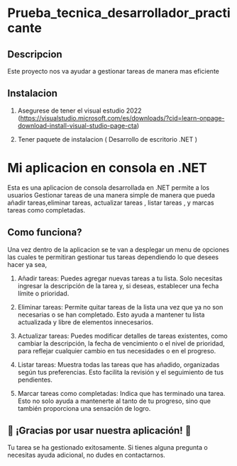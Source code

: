 # Prueba_tecnica_desarrollador_practicante

## Descripcion
Este proyecto nos va ayudar a gestionar tareas de manera mas eficiente


## Instalacion
1. Asegurese de tener el visual estudio 2022 (https://visualstudio.microsoft.com/es/downloads/?cid=learn-onpage-download-install-visual-studio-page-cta)

   
2. Tener paquete de  instalacion ( Desarrollo de escritorio .NET )


# Mi aplicacion en consola en .NET

Esta es una aplicacion de consola desarrollada en .NET permite a los usuarios Gestionar tareas de una manera simple  de manera que pueda añadir tareas,eliminar tareas, actualizar tareas , listar tareas , y marcas tareas como completadas.

## Como funciona?
Una vez dentro de la aplicacion se te van a desplegar un menu de opciones las cuales te permitiran gestionar tus tareas dependiendo lo que desees hacer ya sea,

1. Añadir tareas: Puedes agregar nuevas tareas a tu lista. Solo necesitas ingresar la descripción de la tarea y, si deseas, establecer una fecha límite o prioridad.

2. Eliminar tareas: Permite quitar tareas de la lista una vez que ya no son necesarias o se han completado. Esto ayuda a mantener tu lista actualizada y libre de elementos innecesarios.

3. Actualizar tareas: Puedes modificar detalles de tareas existentes, como cambiar la descripción, la fecha de vencimiento o el nivel de prioridad, para reflejar cualquier cambio en tus necesidades o en el progreso.

4. Listar tareas: Muestra todas las tareas que has añadido, organizadas según tus preferencias. Esto facilita la revisión y el seguimiento de tus pendientes.

5. Marcar tareas como completadas: Indica que has terminado una tarea. Esto no solo ayuda a mantenerte al tanto de tu progreso, sino que también proporciona una sensación de logro.

## 🎉 **¡Gracias por usar nuestra aplicación!** 🎉

Tu tarea se ha gestionado exitosamente. Si tienes alguna pregunta o necesitas ayuda adicional, no dudes en contactarnos.




